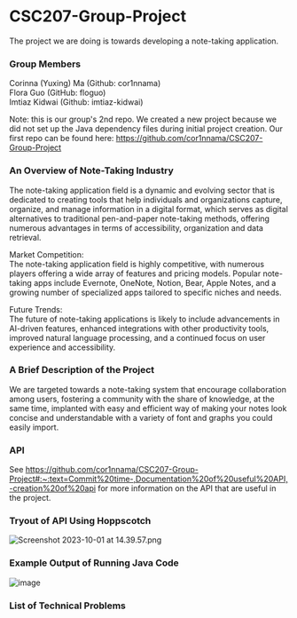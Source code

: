# CSC207-Group-Project
The project we are doing is towards developing a note-taking application.

### Group Members
Corinna (Yuxing) Ma (Github: cor1nnama) \
Flora Guo (GitHub: floguo)\
Imtiaz Kidwai (Github: imtiaz-kidwai)

Note: this is our group's 2nd repo. We created a new project because we did not set up the Java dependency files during initial project creation.
Our first repo can be found here: https://github.com/cor1nnama/CSC207-Group-Project

### An Overview of Note-Taking Industry

The note-taking application field is a dynamic and evolving sector that is dedicated to creating tools that help
individuals and organizations capture, organize, and manage information in a digital format, which serves as digital 
alternatives to traditional pen-and-paper note-taking methods, offering numerous 
advantages in terms of accessibility, organization and data retrieval.

Market Competition:\
The note-taking application field is highly competitive, with numerous players offering a wide array of features and 
pricing models. Popular note-taking apps include Evernote, OneNote, Notion, Bear, Apple Notes, and a growing number of 
specialized apps tailored to specific niches and needs.

Future Trends:\
The future of note-taking applications is likely to include advancements in AI-driven features, enhanced integrations 
with other productivity tools, improved natural language processing, and a continued focus on user experience and 
accessibility.

### A Brief Description of the Project
We are targeted towards a note-taking system that encourage collaboration among users, fostering a community with the
share of knowledge, at the same time, implanted with easy and efficient way of making your notes look concise and 
understandable with a variety of font and graphs you could easily import.

### API
See https://github.com/cor1nnama/CSC207-Group-Project#:~:text=Commit%20time-,Documentation%20of%20useful%20API,-creation%20of%20api
for more information on the API that are useful in the project.

### Tryout of API Using Hoppscotch
![Screenshot 2023-10-01 at 14.39.57.png](..%2F..%2FDesktop%2FScreenshot%202023-10-01%20at%2014.39.57.png)

### Example Output of Running Java Code
![image](https://github.com/cor1nnama/CSC207-Group-Project/assets/144290310/d7d1844b-3aa0-414d-bbf1-881611a72eae)


### List of Technical Problems
